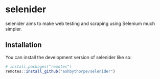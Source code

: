 
<!-- README.md is generated from README.Rmd. Please edit that file -->

# selenider

<!-- badges: start -->
<!-- badges: end -->

selenider aims to make web testing and scraping using Selenium much
simpler.

## Installation

You can install the development version of selenider like so:

``` r
# install.packages("remotes")
remotes::install_github("ashbythorpe/selenider")
```
